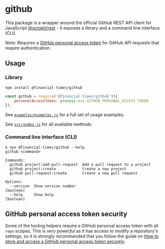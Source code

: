 # github

This package is a wrapper around the official GitHub REST API client for
JavaScript [@octokit/rest](https://github.com/octokit/rest.js) - it exposes a
library and a command line interface (CLI).

_Note:_ Requires a [GitHub personal access token](#github-personal-access-token-security)
for GitHub API requests that require authentication.

## Usage

### Library

```
npm install @financial-times/github
```

```javascript
const github = require('@financial-times/github')({
    personalAccessToken: process.env.GITHUB_PERSONAL_ACCESS_TOKEN
});
```

See [`examples/examples.js`](examples/examples.js) for a full set of
usage examples.

See [`src/index.js`](src/index.js) for all available methods.

### Command line interface (CLI)

```
$ npx @financial-times/github --help
github <command>

Commands:
  github project:add-pull-request  Add a pull request to a project
  github project:create            Create a new project
  github pull-request:create       Create a new pull request

Options:
  --version  Show version number                                       [boolean]
  --help     Show help                                                 [boolean]
```

## GitHub personal access token security

<!-- TODO: Update the wording -->

Some of the tooling helpers require a GitHub personal access token with all
`repo` scopes. This is _very powerful_ as it has access to modify a
repository's settings, so it is strongly recommended that you follow the guide
on [How to store and access a GitHub personal access token securely](https://github.com/Financial-Times/next/wiki/How-to-store-and-access-a-GitHub-personal-access-token-securely).
